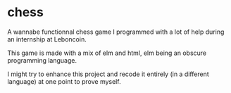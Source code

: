 # chess

A wannabe functionnal chess game I programmed with a lot of help during an internship at Leboncoin.

This game is made with a mix of elm and html, elm being an obscure programming language.

I might try to enhance this project and recode it entirely (in a different language) at one point to prove myself.
